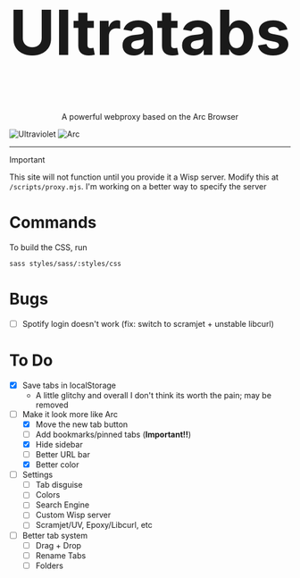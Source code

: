 <h1 align="center" style="font-size: 7rem">Ultratabs</h1>
<p align="center">A powerful webproxy based on the Arc Browser</p>

![Ultraviolet](https://img.shields.io/badge/Ultraviolet-Powered-purple?style=for-the-badge)
![Arc](https://img.shields.io/badge/Arc-Inspired-000000?style=for-the-badge&logo=arc&logoColor=white)
<hr>

> [!IMPORTANT]  
> This site will not function until you provide it a Wisp server. Modify this at `/scripts/proxy.mjs`. I'm working on a better way to specify the server

# Commands
To build the CSS, run 
```
sass styles/sass/:styles/css
```
# Bugs
- [ ] Spotify login doesn't work (fix: switch to scramjet + unstable libcurl)

# To Do
- [x] Save tabs in localStorage
     - A little glitchy and overall I don't think its worth the pain; may be removed
- [ ] Make it look more like Arc
     - [x] Move the new tab button
     - [ ] Add bookmarks/pinned tabs (**Important!!**)
     - [x] Hide sidebar
     - [ ] Better URL bar
     - [x] Better color
- [ ] Settings
     - [ ] Tab disguise
     - [ ] Colors
     - [ ] Search Engine
     - [ ] Custom Wisp server
     - [ ] Scramjet/UV, Epoxy/Libcurl, etc
- [ ] Better tab system
     - [ ] Drag + Drop
     - [ ] Rename Tabs
     - [ ] Folders
